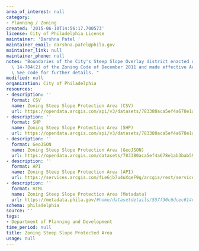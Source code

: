 ```yaml
---
area_of_interest: null
category:
- Planning / Zoning
created: '2015-06-10T14:56:17.700573'
license: City of Philadelphia License
maintainer: 'Darshna Patel '
maintainer_email: darshna.patel@phila.gov
maintainer_link: null
maintainer_phone: null
notes: "Boundaries of the City's Steep Slope Overlay district enacted under Section\
  \ 14-704(2) of the Zoning Code of December 2011 and made effective August 22, 2012.\
  \ See code for further details. "
modified: null
organization: City of Philadelphia
resources:
- description: ''
  format: CSV
  name: Zoning Steep Slope Protection Area (CSV)
  url: https://opendata.arcgis.com/api/v3/datasets/783380aca5ef4a678e1ab3bab5959946_0/downloads/data?format=csv&spatialRefId=4326
- description: ''
  format: SHP
  name: Zoning Steep Slope Protection Area (SHP)
  url: https://opendata.arcgis.com/api/v3/datasets/783380aca5ef4a678e1ab3bab5959946_0/downloads/data?format=shp&spatialRefId=4326
- description: ''
  format: GeoJSON
  name: Zoning Steep Slope Protection Area (GeoJSON)
  url: https://opendata.arcgis.com/datasets/783380aca5ef4a678e1ab3bab5959946_0.geojson
- description: ''
  format: API
  name: Zoning Steep Slope Protection Area (API)
  url: https://services.arcgis.com/fLeGjb7u4uXqeF9q/arcgis/rest/services/Zoning_SteepSlopeProtectArea_r/FeatureServer/0/query?outFields=*&where=1%3D1
- description: ''
  format: HTML
  name: Zoning Steep Slope Protection Area (Metadata)
  url: https://metadata.phila.gov/#home/datasetdetails/557f30c6dcec614c29ce8b6f/representationdetails/557f30e3c579ea311699bb4c/
schema: philadelphia
source: ''
tags:
- Department of Planning and Development
time_period: null
title: Zoning Steep Slope Protected Area
usage: null
---
```

